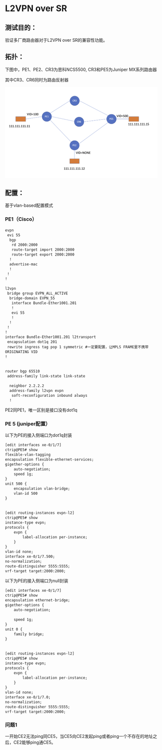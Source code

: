 

# L2VPN  over SR

## 测试目的：

验证多厂商路由器对于L2VPN over SR的兼容性功能。

## 拓扑：

下图中，PE1、PE2、CR3为思科NCS5500, CR3和PE5为Juniper MX系列路由器

其中CR3、CR6同时为路由反射器

![image-20200204155409451](img/image-20200204155409451.png)

## 配置：

基于vlan-based配置模式

### PE1（Cisco）

```
evpn
 evi 55
  bgp
   rd 2000:2000
   route-target import 2000:2000
   route-target export 2000:2000
  !
  advertise-mac
  !
 !
!

l2vpn
 bridge group EVPN_ALL_ACTIVE
  bridge-domain EVPN_55
   interface Bundle-Ether1001.201
   !
   evi 55
   !
  !
 !
!
interface Bundle-Ether1001.201 l2transport
 encapsulation dot1q 201
 rewrite ingress tag pop 1 symmetric #一定要配置，让MPLS FRAME里不携带ORIGINATING VID
!


router bgp 65510	
 address-family link-state link-state
 
  neighbor 2.2.2.2
  address-family l2vpn evpn
   soft-reconfiguration inbound always
  !
```

PE2同PE1，唯一区别是接口没有dot1q

### PE 5 (juniper配置）

以下为PE的接入侧端口为dot1q封装

```
[edit interfaces xe-0/1/7]
ctrip@PE5# show 
flexible-vlan-tagging
encapsulation flexible-ethernet-services;
gigether-options {
    auto-negotiation;
    speed 1g;
}
unit 500 {
    encapsulation vlan-bridge;
    vlan-id 500
}


[edit routing-instances evpn-l2]
ctrip@PE5# show 
instance-type evpn;
protocols {
    evpn {
        label-allocation per-instance;
    }
}
vlan-id none;
interface xe-0/1/7.500;
no-normalization;
route-distinguisher 5555:5555;
vrf-target target:2000:2000;

```



以下为PE的接入侧端口为null封装

```
[edit interfaces xe-0/1/7]
ctrip@PE5# show 
encapsulation ethernet-bridge;
gigether-options {
    auto-negotiation;
    
    speed 1g;
}
unit 0 {
    family bridge;
}


[edit routing-instances evpn-l2]
ctrip@PE5# show 
instance-type evpn;
protocols {
    evpn {
        label-allocation per-instance;
    }
}
vlan-id none;
interface xe-0/1/7.0;
no-normalization;
route-distinguisher 5555:5555;
vrf-target target:2000:2000;
```



### 问题1

一开始CE2无法ping同CE5，当CE5向CE2发起ping或者ping一个不存在的地址之后，CE2能够ping通CE5。



